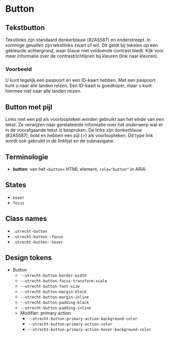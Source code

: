 <!--
@license EUPL-1.2
Copyright (c) 2021 Gemeente Utrecht
Copyright (c) 2021 Robbert Broersma
-->

# Button

## Tekstbutton

Tekstlinks zijn standaard donkerblauw (#2A5587) en onderstreept. In sommige gevallen zijn tekstlinks zwart of wit. Dit geldt bij teksten op een gekleurde achtergrond, waar blauw niet voldoende contrast biedt. Kijk voor meer informatie over de contrastrichtlijnen bij kleuren (link naar kleuren).

### Voorbeeld

U kunt tegelijk een paspoort en een ID-kaart hebben. Met een paspoort kunt u naar alle landen reizen. Een ID-kaart is goedkoper, maar u kunt hiermee niet naar alle landen reizen.

## Button met pijl

Links met een pijl als voorloopteken worden gebruikt aan het einde van een tekst. Ze verwijzen naar gerelateerde informatie over het onderwerp wat er in de voorafgaande tekst is besproken. De links zijn donkerblauw (#2A5587), bold en hebben een pijl (>) als voorloopteken. Dit type link wordt ook gebruikt in de linklijst en de subnavigatie.

## Terminologie

- **button**: van het `<button>` HTML element, `role="button"` in ARIA.

## States

- `hover`
- `focus`

## Class names

- `.utrecht-button`
- `.utrecht-button--focus`
- `.utrecht-button--hover`

## Design tokens

- Button
  - `--utrecht-button-border-width`
  - `--utrecht-button-focus-transform-scale`
  - `--utrecht-button-font-size`
  - `--utrecht-button-margin-block`
  - `--utrecht-button-margin-inline`
  - `--utrecht-button-padding-block`
  - `--utrecht-button-padding-inline`
  - Modifier: primary action
    - `--utrecht-button-primary-action-background-color`
    - `--utrecht-button-primary-action-color`
    - `--utrecht-button-primary-action-hover-background-color`
